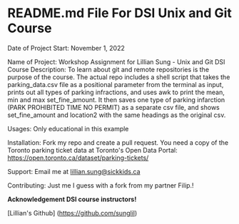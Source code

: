 # README.md File For DSI Unix and Git Course

Date of Project Start: November 1, 2022

Name of Project: Workshop Assignment for Lillian Sung - Unix and Git DSI Course
Description: To learn about git and remote repositories is the purpose of the course. The actual repo includes a shell script that takes the parking_data.csv file as a positional parameter from the terminal as input, prints out all types of parking infractions, and uses awk to print the mean, min and max set_fine_amount. It then saves one type of parking infarction (PARK PROHIBITED TIME NO PERMIT) as a separate csv file, and shows set_fine_amount and location2 with the same headings as the original csv.

Usages: Only educational in this example

Installation: Fork my repo and create a pull request. You need a copy of the Toronto parking ticket data at Toronto's Open Data Portal:
https://open.toronto.ca/dataset/parking-tickets/

Support: Email me at lillian.sung@sickkids.ca

Contributing: Just me I guess with a fork from my partner Filip.!

**Acknowledgement DSI course instructors!**

[Lillian's Github] (https://github.com/sunglil)

